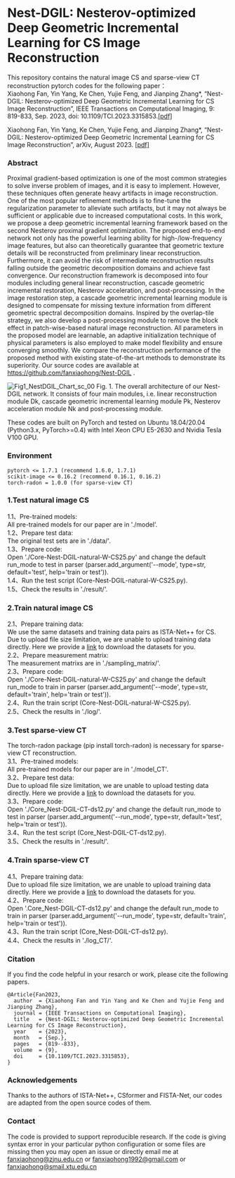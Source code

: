 # Nest-DGIL: Nesterov-optimized Deep Geometric Incremental Learning for CS Image Reconstruction

This repository contains the natural image CS and sparse-view CT reconstruction pytorch codes for the following paper：  
Xiaohong Fan, Yin Yang, Ke Chen, Yujie Feng, and Jianping Zhang*, “Nest-DGIL: Nesterov-optimized Deep Geometric Incremental Learning for CS Image Reconstruction”, IEEE Transactions on Computational Imaging, 9: 819-833, Sep. 2023, doi: 10.1109/TCI.2023.3315853.[[pdf]](https://ieeexplore.ieee.org/document/10252020) 

Xiaohong Fan, Yin Yang, Ke Chen, Yujie Feng, and Jianping Zhang*, “Nest-DGIL: Nesterov-optimized Deep Geometric Incremental Learning for CS Image Reconstruction”, arXiv, August 2023. [[pdf]](https://arxiv.org/pdf/2308.03807) 

### Abstract
Proximal gradient-based optimization is one of the most common strategies to solve inverse problem of images, and it is easy to implement. However, these techniques often generate heavy artifacts in image reconstruction. One of the most popular refinement methods is to fine-tune the regularization parameter to alleviate such artifacts, but it may not always be sufficient or applicable due to increased computational costs. In this work, we propose a deep geometric incremental learning framework based on the second Nesterov proximal gradient optimization. The proposed end-to-end network not only has the powerful learning ability for high-/low-frequency image features, but also can theoretically guarantee that geometric texture details will be reconstructed from preliminary linear reconstruction. Furthermore, it can avoid the risk of intermediate reconstruction results falling outside the geometric decomposition domains and achieve fast convergence. Our reconstruction framework is decomposed into four modules including general linear reconstruction, cascade geometric incremental restoration, Nesterov acceleration, and post-processing. In the image restoration step, a cascade geometric incremental learning module is designed to compensate for missing texture information from different geometric spectral decomposition domains. Inspired by the overlap-tile strategy, we also develop a post-processing module to remove the block effect in patch-wise-based natural image reconstruction. All parameters in the proposed model are learnable, an adaptive initialization technique of physical parameters is also employed to make model flexibility and ensure converging smoothly. We compare the reconstruction performance of the proposed method with existing state-of-the-art methods to demonstrate its superiority. Our source codes are available at https://github.com/fanxiaohong/Nest-DGIL .

![Fig1_NestDGIL_Chart_sc_00](https://github.com/fanxiaohong/Nest-DGIL/assets/48355877/ed6d8e80-38d3-4ef4-8c9e-c012fa02d68a)
Fig. 1. The overall architecture of our Nest-DGIL network. It consists of four main modules, i.e. linear reconstruction module Dk, cascade geometric
incremental learning module Pk, Nesterov acceleration module Nk and post-processing module.

These codes are built on PyTorch and tested on Ubuntu 18.04/20.04 (Python3.x, PyTorch>=0.4) with Intel Xeon CPU E5-2630 and Nvidia Tesla V100 GPU.

### Environment  
```
pytorch <= 1.7.1 (recommend 1.6.0, 1.7.1)
scikit-image <= 0.16.2 (recommend 0.16.1, 0.16.2)
torch-radon = 1.0.0 (for sparse-view CT)
```

### 1.Test natural image CS    
1.1、Pre-trained models:  
All pre-trained models for our paper are in './model'.  
1.2、Prepare test data:  
The original test sets are in './data/'.  
1.3、Prepare code:  
Open './Core-Nest-DGIL-natural-W-CS25.py' and change the default run_mode to test in parser (parser.add_argument('--mode', type=str, default='test', help='train or test')).  
1.4、Run the test script (Core-Nest-DGIL-natural-W-CS25.py).  
1.5、Check the results in './result/'.

### 2.Train natural image CS  
2.1、Prepare training data:  
We use the same datasets and training data pairs as ISTA-Net++ for CS. Due to upload file size limitation, we are unable to upload training data directly. Here we provide a [link](https://pan.baidu.com/s/1DY04Xsp7xfv2sJmm6DeTAA?pwd=y2l0) to download the datasets for you.  
2.2、Prepare measurement matrix:  
The measurement matrixs are in './sampling_matrix/'.  
2.3、Prepare code:  
Open './Core-Nest-DGIL-natural-W-CS25.py' and change the default run_mode to train in parser (parser.add_argument('--mode', type=str, default='train', help='train or test')).  
2.4、Run the train script (Core-Nest-DGIL-natural-W-CS25.py).  
2.5、Check the results in './log/'.

### 3.Test sparse-view CT  
The torch-radon package (pip install torch-radon) is necessary for sparse-view CT reconstruction.    
3.1、Pre-trained models:  
All pre-trained models for our paper are in './model_CT'.  
3.2、Prepare test data:  
Due to upload file size limitation, we are unable to upload testing data directly. Here we provide a [link](https://pan.baidu.com/s/1DY04Xsp7xfv2sJmm6DeTAA?pwd=y2l0) to download the datasets for you.   
3.3、Prepare code:  
Open './Core_Nest-DGIL-CT-ds12.py' and change the default run_mode to test in parser (parser.add_argument('--run_mode', type=str, default='test', help='train or test')).  
3.4、Run the test script (Core_Nest-DGIL-CT-ds12.py).  
3.5、Check the results in './result/'.

### 4.Train sparse-view CT   
4.1、Prepare training data:  
Due to upload file size limitation, we are unable to upload training data directly. Here we provide a [link](https://pan.baidu.com/s/1DY04Xsp7xfv2sJmm6DeTAA?pwd=y2l0) to download the datasets for you.  
4.2、Prepare code:  
Open '.Core_Nest-DGIL-CT-ds12.py' and change the default run_mode to train in parser (parser.add_argument('--run_mode', type=str, default='train', help='train or test')).  
4.3、Run the train script (Core_Nest-DGIL-CT-ds12.py).  
4.4、Check the results in './log_CT/'.

### Citation  
If you find the code helpful in your resarch or work, please cite the following papers. 
```
@Article{Fan2023,
  author  = {Xiaohong Fan and Yin Yang and Ke Chen and Yujie Feng and Jianping Zhang},
  journal = {IEEE Transactions on Computational Imaging},
  title   = {Nest-DGIL: Nesterov-optimized Deep Geometric Incremental Learning for CS Image Reconstruction},
  year    = {2023},
  month   = {Sep.},
  pages   = {819--833},
  volume  = {9},
  doi     = {10.1109/TCI.2023.3315853},
}
```

### Acknowledgements  
Thanks to the authors of ISTA-Net++, CSformer and FISTA-Net, our codes are adapted from the open source codes of them.   

### Contact  
The code is provided to support reproducible research. If the code is giving syntax error in your particular python configuration or some files are missing then you may open an issue or directly email me at fanxiaohong@zjnu.edu.cn or fanxiaohong1992@gmail.com or fanxiaohong@smail.xtu.edu.cn
